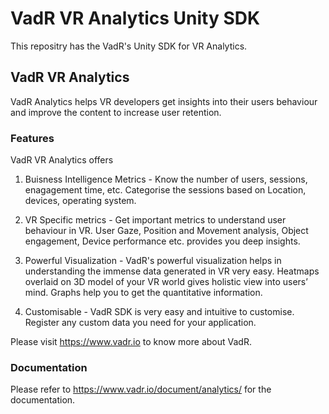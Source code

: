 # VadR VR Analytics Unity SDK

This repositry has the VadR's Unity SDK for VR Analytics.

## VadR VR Analytics

VadR Analytics helps VR developers get insights into their users behaviour and improve the content to increase user retention. 

### Features

VadR VR Analytics offers 

1. Buisness Intelligence Metrics - Know the number of users, sessions, enagagement time, etc. Categorise the sessions based on Location, devices, operating system.

2. VR Specific metrics - Get important metrics to understand user behaviour in VR. User Gaze, Position and Movement analysis, Object engagement, Device performance etc. provides you deep insights.

3. Powerful Visualization - VadR's powerful visualization helps in understanding the immense data generated in VR very easy. Heatmaps overlaid on 3D model of your VR world gives holistic view into users’ mind. Graphs help you to get the quantitative information.

4. Customisable - VadR SDK is very easy and intuitive to customise. Register any custom data you need for your application.

Please visit https://www.vadr.io to know more about VadR.

### Documentation

Please refer to https://www.vadr.io/document/analytics/ for the documentation.
